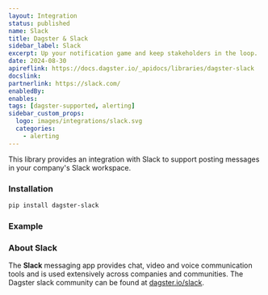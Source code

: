 ```yaml
---
layout: Integration
status: published
name: Slack
title: Dagster & Slack
sidebar_label: Slack
excerpt: Up your notification game and keep stakeholders in the loop.
date: 2024-08-30
apireflink: https://docs.dagster.io/_apidocs/libraries/dagster-slack
docslink:
partnerlink: https://slack.com/
enabledBy:
enables:
tags: [dagster-supported, alerting]
sidebar_custom_props:
  logo: images/integrations/slack.svg
  categories:
    - alerting
---
```


This library provides an integration with Slack to support posting messages in your company's Slack workspace.

### Installation

```bash
pip install dagster-slack
```

### Example

<CodeExample filePath="integrations/slack.py" language="python" />

### About Slack

The **Slack** messaging app provides chat, video and voice communication tools and is used extensively across companies and communities. The Dagster slack community can be found at [dagster.io/slack](https://dagster.io/slack).
